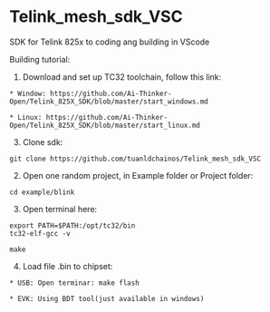 # Telink_mesh_sdk_VSC
SDK for Telink 825x to coding ang building in VScode
 
Building tutorial:
  1. Download and set up TC32 toolchain, follow this link:
  
    * Window: https://github.com/Ai-Thinker-Open/Telink_825X_SDK/blob/master/start_windows.md
    
    * Linux: https://github.com/Ai-Thinker-Open/Telink_825X_SDK/blob/master/start_linux.md
    
  3. Clone sdk:
  
    git clone https://github.com/tuanldchainos/Telink_mesh_sdk_VSC
    
  2. Open one random project, in Example folder or Project folder:
  
    cd example/blink
    
  3. Open terminal here:
    
    export PATH=$PATH:/opt/tc32/bin
    tc32-elf-gcc -v

    make
    
  4. Load file .bin to chipset:
  
    * USB: Open terminar: make flash
    
    * EVK: Using BDT tool(just available in windows)
